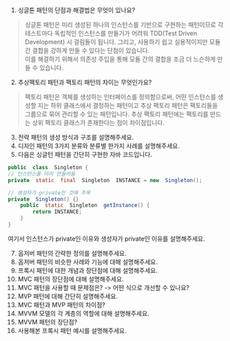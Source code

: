 1. 싱글톤 패턴의 단점과 해결법은 무엇이 있나요?
> 싱글톤 패턴은 미리 생성된 하나의 인스턴스를 기반으로 구현하는 패턴이므로 각 테스트마다 독립적인 인스턴스를 만들기가 어려워 TDD(Test Driven Development) 시 걸림돌이 됩니다. 그리고, 사용하기 쉽고 실용적이지만 모듈 간 결합을 강하게 만들 수 있다는 단점이 있습니다.\
> 이를 해결하기 위해서 의존성 주입을 통해 모듈 간의 결합을 조금 더 느슨하게 만들 수 있습니다.

2. 추상팩토리 패턴과 팩토리 패턴의 차이는 무엇인가요?
> 팩토리 패턴은 객체를 생성하는 인터페이스를 정의함으로써, 어떤 인스턴스를 생성할 지는 하위 클래스에서 결정하는 패턴이고 추상 팩토리 패턴은 팩토리들을 그룹으로 묶어 관리할 수 있는 패턴입니다. 추상 팩토리 패턴에는 팩토리를 만드는 상위 팩토리 클래스가 존재한다는 점이 차이점입니다.

3. 전략 패턴의 생성 방식과 구조를 설명해주세요.
4. 디자인 패턴의 3가지 분류와 분류별 한가지 사례를 설명해주세요.
5. 다음은 싱글턴 패턴을 간단히 구현한 자바 코드입니다.
``` Java
public  class  Singleton {
// 인스턴스를 미리 만들어둠
private  static  final  Singleton  INSTANCE = new  Singleton();

// 생성자가 private인 것에 주목
private  Singleton() {}
	public  static  Singleton  getInstance() {
		return INSTANCE;
	}
}
```

여기서 인스턴스가 private인 이유와 생성자가 private인 이유를 설명해주세요.

7. 옵저버 패턴의 간략한 정의를 설명해주세요.
8. 옵저버 패턴의 비슷한 사례와 기능에 대해 설명해주세요.
9. 프록시 패턴에 대한 개념과 장단점에 대해 설명해주세요.
10. MVC 패턴의 장단점에 대해 설명해주세요.
11. MVC 패턴을 사용할 때 문제점은? -> 어떤 식으로 개선할 수 있나요?
12. MVP 패턴에 대해 간단히 설명해주세요.
13. MVC 패턴과 MVP 패턴의 차이점?
14. MVVM 모델의 각 계층의 역할에 대해 설명해주세요.
15. MVVM 패턴의 장단점?
16. 사용해본 프록시 패턴 예시를 설명해주세요.
